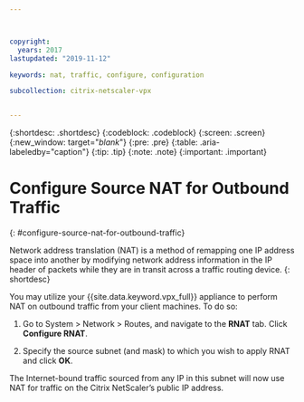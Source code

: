 ```yaml
---



copyright:
  years: 2017
lastupdated: "2019-11-12"

keywords: nat, traffic, configure, configuration

subcollection: citrix-netscaler-vpx


---
```


{:shortdesc: .shortdesc}
{:codeblock: .codeblock}
{:screen: .screen}
{:new_window: target="_blank_"}
{:pre: .pre}
{:table: .aria-labeledby="caption"}
{:tip: .tip}
{:note: .note}
{:important: .important}

# Configure Source NAT for Outbound Traffic
{: #configure-source-nat-for-outbound-traffic}

Network address translation (NAT) is a method of remapping one IP address space into another by modifying network address information in the IP header of packets while they are in transit across a traffic routing device.
{: shortdesc}

You may utilize your {{site.data.keyword.vpx_full}} appliance to perform NAT on outbound traffic from your client machines. To do so:

1. Go to System > Network > Routes, and navigate to the **RNAT** tab. Click **Configure RNAT**.

2. Specify the source subnet (and mask) to which you wish to apply RNAT and click **OK**.

The Internet-bound traffic sourced from any IP in this subnet will now use NAT for traffic on the Citrix NetScaler’s public IP address.    
